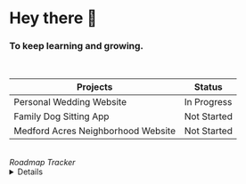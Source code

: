 ### <h1>Hey there 🤙</h1>
### To keep learning and growing. 

<br />

  Projects  | Status
------------- | -------------
Personal Wedding Website  | In Progress
Family Dog Sitting App  | Not Started
Medford Acres Neighborhood Website | Not Started
<br />
<div><em>Roadmap Tracker</em></div>
<details>
<div>
  <a href="https://roadmap.sh"><img src="https://api.roadmap.sh/v1-badge/tall/647de9d440cee644b285aa3d?variant=dark&roadmaps=full-stack" alt="roadmap.sh"/></a>
</div>
</details>


<!--
**vjreo/vjreo** is a ✨ _special_ ✨ repository because its `README.md` (this file) appears on your GitHub profile.

Here are some ideas to get you started:

- 🔭 I’m currently working on ...
- 🌱 I’m currently learning ...
- 👯 I’m looking to collaborate on ...
- 🤔 I’m looking for help with ...
- 💬 Ask me about ...
- 📫 How to reach me: ...
- 😄 Pronouns: ...
- ⚡ Fun fact: ...
-->
